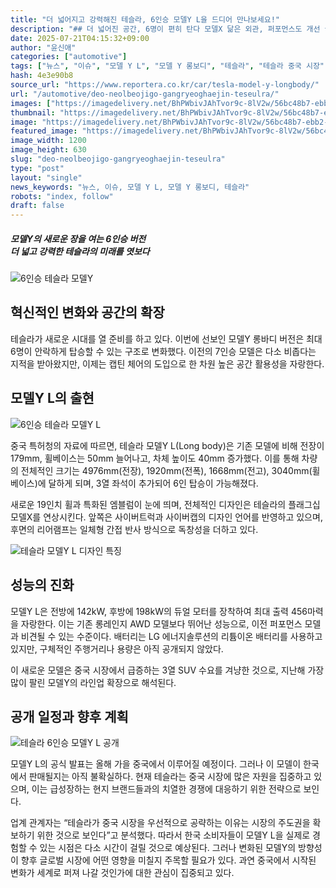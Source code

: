 ```yaml
---
title: "더 넓어지고 강력해진 테슬라, 6인승 모델Y L을 드디어 만나보세요!"
description: "## 더 넓어진 공간, 6명이 편히 탄다 모델X 닮은 외관, 퍼포먼스도 개선 글로벌 출시 가능성, 국내는 미정 ..."
date: 2025-07-21T04:15:32+09:00
author: "윤신애"
categories: ["automotive"]
tags: ["뉴스", "이슈", "모델 Y L", "모델 Y 롱보디", "테슬라", "테슬라 중국 시장", "교통혁신", "가족중심모빌리티"]
hash: 4e3e90b8
source_url: "https://www.reportera.co.kr/car/tesla-model-y-longbody/"
url: "/automotive/deo-neolbeojigo-gangryeoghaejin-teseulra/"
images: ["https://imagedelivery.net/BhPWbivJAhTvor9c-8lV2w/56bc48b7-ebb2-4508-c45e-901e534a1800/public", "https://imagedelivery.net/BhPWbivJAhTvor9c-8lV2w/5ee61d3d-2a83-4072-c611-49065735ee00/public", "https://imagedelivery.net/BhPWbivJAhTvor9c-8lV2w/20635915-bcf2-48d0-bb2e-f5a20e3e2800/public", "https://imagedelivery.net/BhPWbivJAhTvor9c-8lV2w/3ee3f42a-696e-49d9-a187-6ee0579ed000/public"]
thumbnail: "https://imagedelivery.net/BhPWbivJAhTvor9c-8lV2w/56bc48b7-ebb2-4508-c45e-901e534a1800/public"
image: "https://imagedelivery.net/BhPWbivJAhTvor9c-8lV2w/56bc48b7-ebb2-4508-c45e-901e534a1800/public"
featured_image: "https://imagedelivery.net/BhPWbivJAhTvor9c-8lV2w/56bc48b7-ebb2-4508-c45e-901e534a1800/public"
image_width: 1200
image_height: 630
slug: "deo-neolbeojigo-gangryeoghaejin-teseulra"
type: "post"
layout: "single"
news_keywords: "뉴스, 이슈, 모델 Y L, 모델 Y 롱보디, 테슬라"
robots: "index, follow"
draft: false
---
```


##### **모델Y의 새로운 장을 여는 6인승 버전**<br>**더 넓고 강력한 테슬라의 미래를 엿보다**

![6인승 테슬라 모델Y](https://imagedelivery.net/BhPWbivJAhTvor9c-8lV2w/5ee61d3d-2a83-4072-c611-49065735ee00/public)


## 혁신적인 변화와 공간의 확장

테슬라가 새로운 시대를 열 준비를 하고 있다. 이번에 선보인 모델Y 롱바디 버전은 최대 6명이 안락하게 탑승할 수 있는 구조로 변화했다. 이전의 7인승 모델은 다소 비좁다는 지적을 받아왔지만, 이제는 캡틴 체어의 도입으로 한 차원 높은 공간 활용성을 자랑한다.

## 모델Y L의 출현

![6인승 테슬라 모델Y L](https://imagedelivery.net/BhPWbivJAhTvor9c-8lV2w/56bc48b7-ebb2-4508-c45e-901e534a1800/public)


중국 특허청의 자료에 따르면, 테슬라 모델Y L(Long body)은 기존 모델에 비해 전장이 179mm, 휠베이스는 50mm 늘어나고, 차체 높이도 40mm 증가했다. 이를 통해 차량의 전체적인 크기는 4976mm(전장), 1920mm(전폭), 1668mm(전고), 3040mm(휠베이스)에 달하게 되며, 3열 좌석이 추가되어 6인 탑승이 가능해졌다.

새로운 19인치 휠과 특화된 엠블럼이 눈에 띄며, 전체적인 디자인은 테슬라의 플래그십 모델X를 연상시킨다. 앞쪽은 사이버트럭과 사이버캡의 디자인 언어를 반영하고 있으며, 후면의 리어램프는 일체형 간접 반사 방식으로 독창성을 더하고 있다.

![테슬라 모델Y L 디자인 특징](https://imagedelivery.net/BhPWbivJAhTvor9c-8lV2w/3ee3f42a-696e-49d9-a187-6ee0579ed000/public)


## 성능의 진화

모델Y L은 전방에 142kW, 후방에 198kW의 듀얼 모터를 장착하여 최대 출력 456마력을 자랑한다. 이는 기존 롱레인지 AWD 모델보다 뛰어난 성능으로, 이전 퍼포먼스 모델과 비견될 수 있는 수준이다. 배터리는 LG 에너지솔루션의 리튬이온 배터리를 사용하고 있지만, 구체적인 주행거리나 용량은 아직 공개되지 않았다.

이 새로운 모델은 중국 시장에서 급증하는 3열 SUV 수요를 겨냥한 것으로, 지난해 가장 많이 팔린 모델Y의 라인업 확장으로 해석된다.

## 공개 일정과 향후 계획

![테슬라 6인승 모델Y L 공개](https://imagedelivery.net/BhPWbivJAhTvor9c-8lV2w/20635915-bcf2-48d0-bb2e-f5a20e3e2800/public)


모델Y L의 공식 발표는 올해 가을 중국에서 이루어질 예정이다. 그러나 이 모델이 한국에서 판매될지는 아직 불확실하다. 현재 테슬라는 중국 시장에 많은 자원을 집중하고 있으며, 이는 급성장하는 현지 브랜드들과의 치열한 경쟁에 대응하기 위한 전략으로 보인다.

업계 관계자는 “테슬라가 중국 시장을 우선적으로 공략하는 이유는 시장의 주도권을 확보하기 위한 것으로 보인다”고 분석했다. 따라서 한국 소비자들이 모델Y L을 실제로 경험할 수 있는 시점은 다소 시간이 걸릴 것으로 예상된다. 그러나 변화된 모델Y의 방향성이 향후 글로벌 시장에 어떤 영향을 미칠지 주목할 필요가 있다. 과연 중국에서 시작된 변화가 세계로 퍼져 나갈 것인가에 대한 관심이 집중되고 있다.
